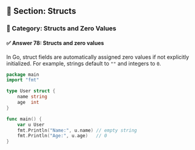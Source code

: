 ## 📘 Section: Structs  
### 🔹 Category: Structs and Zero Values  
#### ✅ Answer 78: Structs and zero values

In Go, struct fields are automatically assigned zero values if not explicitly initialized. For example, strings default to `""` and integers to `0`.

```go
package main
import "fmt"

type User struct {
    name string
    age  int
}

func main() {
    var u User
    fmt.Println("Name:", u.name) // empty string
    fmt.Println("Age:", u.age)   // 0
}
```
